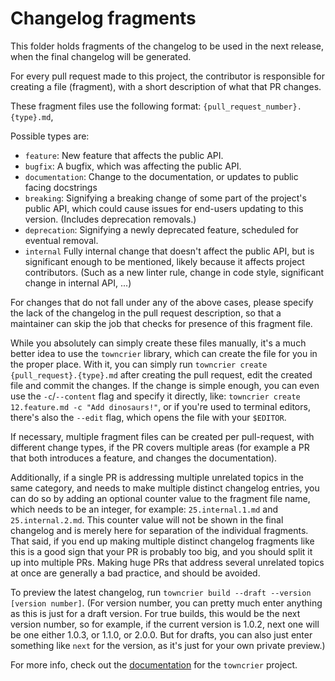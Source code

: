# Changelog fragments

This folder holds fragments of the changelog to be used in the next release, when the final changelog will be
generated.

For every pull request made to this project, the contributor is responsible for creating a file (fragment), with
a short description of what that PR changes.

These fragment files use the following format: `{pull_request_number}.{type}.md`,

Possible types are:
- `feature`: New feature that affects the public API.
- `bugfix`: A bugfix, which was affecting the public API.
- `documentation`: Change to the documentation, or updates to public facing docstrings
- `breaking`: Signifying a breaking change of some part of the project's public API, which could cause issues for
  end-users updating to this version. (Includes deprecation removals.)
- `deprecation`: Signifying a newly deprecated feature, scheduled for eventual removal.
- `internal` Fully internal change that doesn't affect the public API, but is significant enough to be mentioned,
  likely because it affects project contributors. (Such as a new linter rule, change in code style, significant change
  in internal API, ...)

For changes that do not fall under any of the above cases, please specify the lack of the changelog in the pull request
description, so that a maintainer can skip the job that checks for presence of this fragment file.

While you absolutely can simply create these files manually, it's a much better idea to use the `towncrier` library,
which can create the file for you in the proper place. With it, you can simply run `towncrier create
{pull_request}.{type}.md` after creating the pull request, edit the created file and commit the changes. If the change
is simple enough, you can even use the `-c`/`--content` flag and specify it directly, like: `towncrier create
12.feature.md -c "Add dinosaurs!"`, or if you're used to terminal editors, there's also the `--edit` flag, which opens
the file with your `$EDITOR`.

If necessary, multiple fragment files can be created per pull-request, with different change types, if the PR covers
multiple areas (for example a PR that both introduces a feature, and changes the documentation).

Additionally, if a single PR is addressing multiple unrelated topics in the same category, and needs to make multiple
distinct changelog entries, you can do so by adding an optional counter value to the fragment file name, which needs to
be an integer, for example: `25.internal.1.md` and `25.internal.2.md`. This counter value will not be shown in the
final changelog and is merely here for separation of the individual fragments. That said, if you end up making multiple
distinct changelog fragments like this is a good sign that your PR is probably too big, and you should split it up into
multiple PRs. Making huge PRs that address several unrelated topics at once are generally a bad practice, and should be
avoided.

To preview the latest changelog, run `towncrier build --draft --version [version number]`. (For version number, you can
pretty much enter anything as this is just for a draft version. For true builds, this would be the next version number,
so for example, if the current version is 1.0.2, next one will be one either 1.0.3, or 1.1.0, or 2.0.0. But for drafts,
you can also just enter something like `next` for the version, as it's just for your own private preview.)

For more info, check out the [documentation](https://towncrier.readthedocs.io/en/latest/tutorial.html) for the
`towncrier` project.
